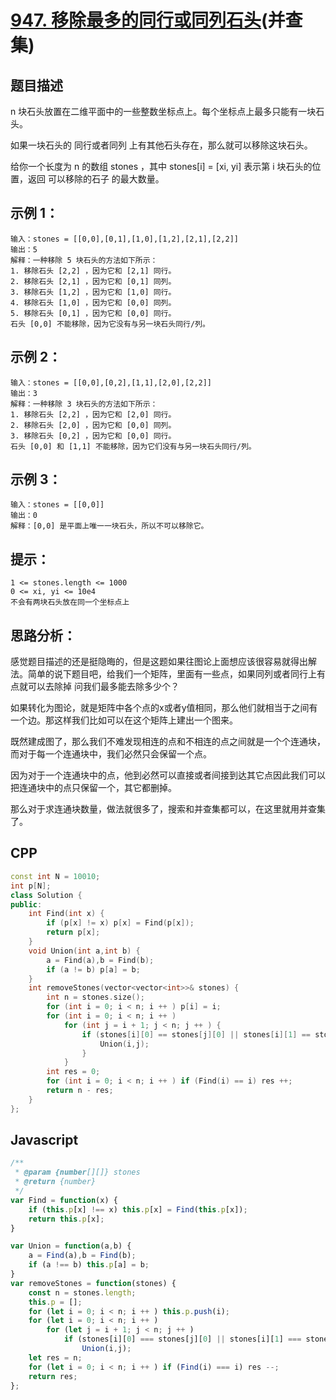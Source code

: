 # [947. 移除最多的同行或同列石头](https://leetcode.cn/problems/most-stones-removed-with-same-row-or-column/)(并查集)

## 题目描述
n 块石头放置在二维平面中的一些整数坐标点上。每个坐标点上最多只能有一块石头。

如果一块石头的 同行或者同列 上有其他石头存在，那么就可以移除这块石头。

给你一个长度为 n 的数组 stones ，其中 stones[i] = [xi, yi] 表示第 i 块石头的位置，返回 可以移除的石子 的最大数量。

## 示例 1：
```
输入：stones = [[0,0],[0,1],[1,0],[1,2],[2,1],[2,2]]
输出：5
解释：一种移除 5 块石头的方法如下所示：
1. 移除石头 [2,2] ，因为它和 [2,1] 同行。
2. 移除石头 [2,1] ，因为它和 [0,1] 同列。
3. 移除石头 [1,2] ，因为它和 [1,0] 同行。
4. 移除石头 [1,0] ，因为它和 [0,0] 同列。
5. 移除石头 [0,1] ，因为它和 [0,0] 同行。
石头 [0,0] 不能移除，因为它没有与另一块石头同行/列。
```
## 示例 2：
```
输入：stones = [[0,0],[0,2],[1,1],[2,0],[2,2]]
输出：3
解释：一种移除 3 块石头的方法如下所示：
1. 移除石头 [2,2] ，因为它和 [2,0] 同行。
2. 移除石头 [2,0] ，因为它和 [0,0] 同列。
3. 移除石头 [0,2] ，因为它和 [0,0] 同行。
石头 [0,0] 和 [1,1] 不能移除，因为它们没有与另一块石头同行/列。
```
## 示例 3：
```
输入：stones = [[0,0]]
输出：0
解释：[0,0] 是平面上唯一一块石头，所以不可以移除它。
```

## 提示：
```
1 <= stones.length <= 1000
0 <= xi, yi <= 10e4
不会有两块石头放在同一个坐标点上
```

## 思路分析：
感觉题目描述的还是挺隐晦的，但是这题如果往图论上面想应该很容易就得出解法。简单的说下题目吧，给我们一个矩阵，里面有一些点，如果同列或者同行上有点就可以去除掉
问我们最多能去除多少个？

如果转化为图论，就是矩阵中各个点的x或者y值相同，那么他们就相当于之间有一个边。那这样我们比如可以在这个矩阵上建出一个图来。

既然建成图了，那么我们不难发现相连的点和不相连的点之间就是一个个连通块，而对于每一个连通块中，我们必然只会保留一个点。

因为对于一个连通块中的点，他到必然可以直接或者间接到达其它点因此我们可以把连通块中的点只保留一个，其它都删掉。

那么对于求连通块数量，做法就很多了，搜索和并查集都可以，在这里就用并查集了。

## CPP
```cpp
const int N = 10010;
int p[N];
class Solution {
public:
    int Find(int x) {
        if (p[x] != x) p[x] = Find(p[x]);
        return p[x];
    }
    void Union(int a,int b) {
        a = Find(a),b = Find(b);
        if (a != b) p[a] = b;
    }
    int removeStones(vector<vector<int>>& stones) {
        int n = stones.size();
        for (int i = 0; i < n; i ++ ) p[i] = i;
        for (int i = 0; i < n; i ++ )
            for (int j = i + 1; j < n; j ++ ) {
                if (stones[i][0] == stones[j][0] || stones[i][1] == stones[j][1]) {
                    Union(i,j);
                }
            }
        int res = 0;
        for (int i = 0; i < n; i ++ ) if (Find(i) == i) res ++;
        return n - res;
    }
};
```

## Javascript
```Javascript
/**
 * @param {number[][]} stones
 * @return {number}
 */
var Find = function(x) {
    if (this.p[x] !== x) this.p[x] = Find(this.p[x]);
    return this.p[x];
}

var Union = function(a,b) {
    a = Find(a),b = Find(b);
    if (a !== b) this.p[a] = b;
}
var removeStones = function(stones) {
    const n = stones.length;
    this.p = [];
    for (let i = 0; i < n; i ++ ) this.p.push(i);
    for (let i = 0; i < n; i ++ )
        for (let j = i + 1; j < n; j ++ )
            if (stones[i][0] === stones[j][0] || stones[i][1] === stones[j][1])
                Union(i,j);
    let res = n;
    for (let i = 0; i < n; i ++ ) if (Find(i) === i) res --;
    return res;
};
```
